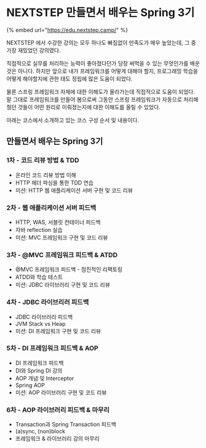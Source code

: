 # NEXTSTEP 만들면서 배우는 Spring 3기

{% embed url="https://edu.nextstep.camp/" %}

NEXTSTEP 에서 수강한 강의는 모두 하나도 빠짐없이 만족도가 매우 높았는데, 그 중 가장 재밌었던 강의였다.

직접적으로 실무를 처리하는 능력이 좋아졌다던가 당장 써먹을 수 있는 무엇인가를 배운 것은 아니다. 하지만 앞으로 내가 프레임워크를 어떻게 대해야 할지, 프로그래밍 학습을 어떻게 해야할지에 관한 태도 정립에 많은 도움이 되었다.

물론 스프링 프레임워크 자체에 대한 이해도가 올라가는데 직접적으로 도움이 되었다. 말 그대로 프레임워크를 만들어 봄으로써 그동안 스프링 프레임워크가 자동으로 처리해줬던 것들이 어떤 원리로 이뤄졌는지에 대한 이해도를 올릴 수 있었다.

아래는 코스에서 소개하고 있는 코스 구성 순서 및 내용이다.

## 만들면서 배우는 Spring 3기

### 1차 - 코드 리뷰 방법 & TDD

* 온라인 코드 리뷰 방법 이해
* HTTP 헤더 파싱을 통한 TDD 연습
* 미션: HTTP 웹 애플리케이션 서버 구현 및 코드 리뷰

### 2차 - 웹 애플리케이션 서버 피드백

* HTTP, WAS, 서블릿 컨테이너 피드백
* 자바 reflection 실습
* 미션: MVC 프레임워크 구현 및 코드 리뷰

### 3차 - @MVC 프레임워크 피드백 & ATDD

* @MVC 프레임워크 피드백 - 점진적인 리팩토링
* ATDD와 학습 테스트
* 미션: JDBC 라이브러리 구현 및 코드 리뷰

### 4차 - JDBC 라이브리러 피드백

* JDBC 라이브러리 피드백
* JVM Stack vs Heap
* 미션: DI 프레임워크 구현 및 코드 리뷰

### 5차 - DI 프레임워크 피드백 & AOP

* DI 프레임워크 피드백
* DI와 Spring DI 강의
* AOP 개념 및 Interceptor
* Spring AOP
* 미션: AOP 라이브러리 구현 및 코드 리뷰

### 6차 - AOP 라이브러리 피드백 & 마무리

* Transaction과 Spring Transaction 피드백
* (a)sync, (non)block
* 프레임워크 & 라이브러리 강의 마무리
